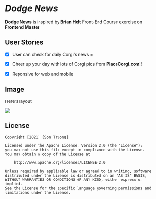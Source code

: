 # *Dodge News*

**Dodge News** is inspired by **Brian Holt** Front-End Course exercise on **Frontend Master**  

## User Stories


* [x] User can check for daily Corgi's news =
* [X] Cheer up your day with lots of Corgi pics from **PlaceCorgi.com**!!
* [X] Reponsive for web and mobile


## Image

Here's layout

![](https://i.imgur.com/FoAhhlE.png)



## License

    Copyright [2021] [Son Truong]

    Licensed under the Apache License, Version 2.0 (the "License");
    you may not use this file except in compliance with the License.
    You may obtain a copy of the License at

        http://www.apache.org/licenses/LICENSE-2.0

    Unless required by applicable law or agreed to in writing, software
    distributed under the License is distributed on an "AS IS" BASIS,
    WITHOUT WARRANTIES OR CONDITIONS OF ANY KIND, either express or implied.
    See the License for the specific language governing permissions and
    limitations under the License.